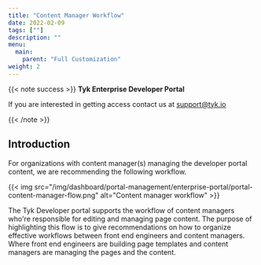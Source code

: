 ```yaml
---
title: "Content Manager Workflow"
date: 2022-02-09
tags: [""]
description: ""
menu:
  main:
    parent: "Full Customization"
weight: 2
---
```

{{< note success >}}
**Tyk Enterprise Developer Portal**

If you are interested in getting access contact us at [support@tyk.io](<mailto:support@tyk.io?subject=Tyk Enterprise Portal Beta>)

{{< /note >}}

## Introduction
For organizations with content manager(s) managing the developer portal content, we are recommending the following workflow.

{{< img src="/img/dashboard/portal-management/enterprise-portal/portal-content-manager-flow.png" alt="Content manager workflow" >}}

The Tyk Developer portal supports the workflow of content managers who're responsible for editing and managing page content.
The purpose of highlighting this flow is to give recommendations on how to organize effective workflows between front end engineers and content managers. Where front end engineers are building page templates and content managers are managing the pages and the content.
